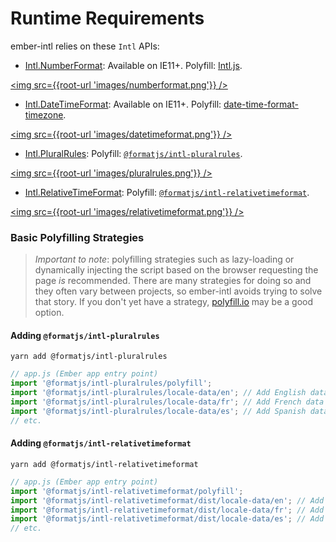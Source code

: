 # Runtime Requirements

ember-intl relies on these `Intl` APIs:

- [Intl.NumberFormat](https://developer.mozilla.org/en-US/docs/Web/JavaScript/Reference/Global_Objects/NumberFormat): Available on IE11+.  Polyfill: [Intl.js](https://github.com/andyearnshaw/Intl.js/).

<a href="https://caniuse.com/#feat=mdn-javascript_builtins_intl_numberformat"><img src={{root-url 'images/numberformat.png'}} /></a>

- [Intl.DateTimeFormat](https://developer.mozilla.org/en-US/docs/Web/JavaScript/Reference/Global_Objects/DateTimeFormat): Available on IE11+.  Polyfill: [date-time-format-timezone](https://github.com/formatjs/date-time-format-timezone).

<a href="https://caniuse.com/#feat=mdn-javascript_builtins_intl_datetimeformat"><img src={{root-url 'images/datetimeformat.png'}} /></a>

- [Intl.PluralRules](https://developer.mozilla.org/en-US/docs/Web/JavaScript/Reference/Global_Objects/PluralRules): Polyfill: [`@formatjs/intl-pluralrules`](https://www.npmjs.com/package/@formatjs/intl-pluralrules).

<a href="https://caniuse.com/#feat=intl-pluralrules"><img src={{root-url 'images/pluralrules.png'}} /></a>

- [Intl.RelativeTimeFormat](https://developer.mozilla.org/en-US/docs/Web/JavaScript/Reference/Global_Objects/RelativeTimeFormat): Polyfill: [`@formatjs/intl-relativetimeformat`](https://www.npmjs.com/package/@formatjs/intl-relativetimeformat).

<a href="https://caniuse.com/#feat=mdn-javascript_builtins_intl_relativetimeformat"><img src={{root-url 'images/relativetimeformat.png'}} /></a>

### **Basic Polyfilling Strategies**

> _Important to note_: polyfilling strategies such as lazy-loading or dynamically injecting the script based on the browser requesting the page _is_ recommended.  There are many strategies for doing so and they often vary between projects, so ember-intl avoids trying to solve that story.  If you don't yet have a strategy, [polyfill.io](https://polyfill.io/v3/) may be a good option.

#### **Adding `@formatjs/intl-pluralrules`**

`yarn add @formatjs/intl-pluralrules`

```js
// app.js (Ember app entry point)
import '@formatjs/intl-pluralrules/polyfill';
import '@formatjs/intl-pluralrules/locale-data/en'; // Add English data
import '@formatjs/intl-pluralrules/locale-data/fr'; // Add French data
import '@formatjs/intl-pluralrules/locale-data/es'; // Add Spanish data
// etc.
```

#### **Adding `@formatjs/intl-relativetimeformat`**

`yarn add @formatjs/intl-relativetimeformat`

```js
// app.js (Ember app entry point)
import '@formatjs/intl-relativetimeformat/polyfill';
import '@formatjs/intl-relativetimeformat/dist/locale-data/en'; // Add English data
import '@formatjs/intl-relativetimeformat/dist/locale-data/fr'; // Add French data
import '@formatjs/intl-relativetimeformat/dist/locale-data/es'; // Add Spanish data
// etc.
```
